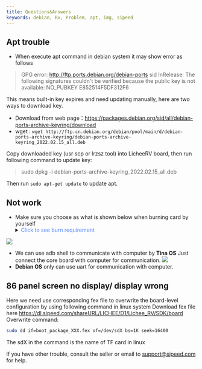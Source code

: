 ```yaml
---
title: Questions&Answers
keywords: debian, Rv, Problem, apt, img, sipeed
---
```


## Apt trouble

- When execute apt command in debian system it may show error as follows
  
> GPG error: http://ftp.ports.debian.org/debian-ports sid InRelease: The following signatures couldn't be verified because the public key is not available: NO_PUBKEY E852514F5DF312F6

This means built-in key expires and need updating manually, here are two ways to download key.

 - Download from web page：https://packages.debian.org/sid/all/debian-ports-archive-keyring/download
 - wget : `wget http://ftp.cn.debian.org/debian/pool/main/d/debian-ports-archive-keyring/debian-ports-archive-keyring_2022.02.15_all.deb`
  
Copy downloaded key (usr scp or lrzsz tool) into LicheeRV board, then run following command to update key:

> sudo dpkg -i debian-ports-archive-keyring_2022.02.15_all.deb

Then run `sudo apt-get update` to update apt.

## Not work

- Make sure you choose as what is shown below when burning card by yourself
  <details>
  <summary><font color="#4F84FF">Click to see burn requirement</font></summary>
<img src="./../assets/RV/flash.png">
</details>

- We can use adb shell to communicate with computer by **Tina OS**
  Just connect the core board with computer for communication.
  ![](./../../../zh/lichee/assets/RV/adb-shell.png)
- **Debian OS** only can use uart for communication with computer.

## 86 panel screen no display/ display wrong

Here we need use corresponding fex file to overwrite the board-level configuration by using following command in linux system 
Download fex file here https://dl.sipeed.com/shareURL/LICHEE/D1/Lichee_RV/SDK/board
Overwrite command:
```bash
sudo dd if=boot_package_XXX.fex of=/dev/sdX bs=1K seek=16400
```
The sdX in the command is the name of TF card in linux

If you have other trouble, consult the seller or email to support@sipeed.com for help.